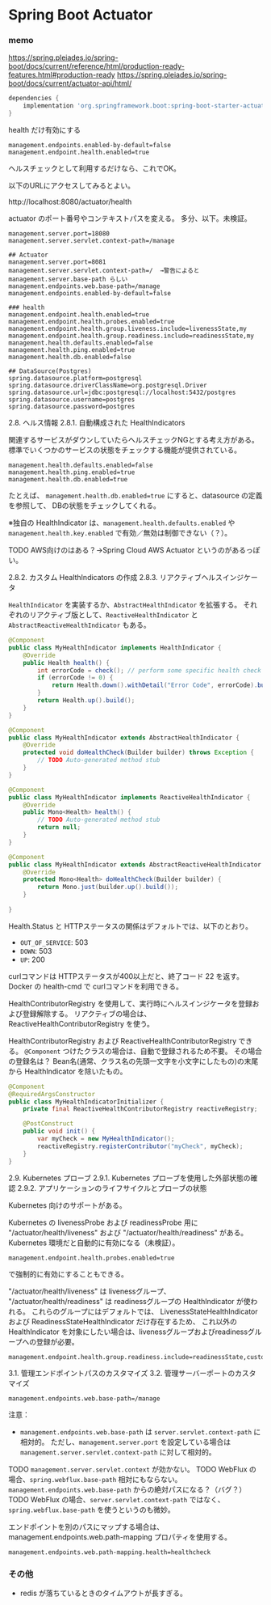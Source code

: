 Spring Boot Actuator
===

### memo

https://spring.pleiades.io/spring-boot/docs/current/reference/html/production-ready-features.html#production-ready
https://spring.pleiades.io/spring-boot/docs/current/actuator-api/html/

```groovy
dependencies {
    implementation 'org.springframework.boot:spring-boot-starter-actuator'
}
```

health だけ有効にする  
```
management.endpoints.enabled-by-default=false
management.endpoint.health.enabled=true
```

ヘルスチェックとして利用するだけなら、これでOK。

以下のURLにアクセスしてみるとよい。

http://localhost:8080/actuator/health


actuator のポート番号やコンテキストパスを変える。
多分、以下。未検証。
```
management.server.port=18080
management.server.servlet.context-path=/manage
```

```
## Actuator
management.server.port=8081
management.server.servlet.context-path=/  →警告によると management.server.base-path らしい
management.endpoints.web.base-path=/manage
management.endpoints.enabled-by-default=false

### health
management.endpoint.health.enabled=true
management.endpoint.health.probes.enabled=true
management.endpoint.health.group.liveness.include=livenessState,my
management.endpoint.health.group.readiness.include=readinessState,my
management.health.defaults.enabled=false
management.health.ping.enabled=true
management.health.db.enabled=false

## DataSource(Postgres)
spring.datasource.platform=postgresql
spring.datasource.driverClassName=org.postgresql.Driver
spring.datasource.url=jdbc:postgresql://localhost:5432/postgres
spring.datasource.username=postgres
spring.datasource.password=postgres
```


2.8. ヘルス情報
2.8.1. 自動構成された HealthIndicators

関連するサービスがダウンしていたらヘルスチェックNGとする考え方がある。
標準でいくつかのサービスの状態をチェックする機能が提供されている。

```
management.health.defaults.enabled=false
management.health.ping.enabled=true
management.health.db.enabled=true
```

たとえば、
`management.health.db.enabled=true` にすると、datasource の定義を参照して、
DBの状態をチェックしてくれる。

※独自の HealthIndicator は、`management.health.defaults.enabled` や`management.health.key.enabled` で有効／無効は制御できない（？）。

TODO AWS向けのはある？→Spring Cloud AWS Actuator というのがあるっぽい。


2.8.2. カスタム HealthIndicators の作成
2.8.3. リアクティブヘルスインジケータ

`HealthIndicator` を実装するか、`AbstractHealthIndicator` を拡張する。
それぞれのリアクティブ版として、`ReactiveHealthIndicator` と `AbstractReactiveHealthIndicator` もある。

```Java
@Component
public class MyHealthIndicator implements HealthIndicator {
    @Override
    public Health health() {
        int errorCode = check(); // perform some specific health check
        if (errorCode != 0) {
            return Health.down().withDetail("Error Code", errorCode).build();
        }
        return Health.up().build();
    }
}
```

```Java
@Component
public class MyHealthIndicator extends AbstractHealthIndicator {
    @Override
    protected void doHealthCheck(Builder builder) throws Exception {
        // TODO Auto-generated method stub
    }
}
```

```Java
@Component
public class MyHealthIndicator implements ReactiveHealthIndicator {
    @Override
    public Mono<Health> health() {
        // TODO Auto-generated method stub
        return null;
    }
}
```

```Java
@Component
public class MyHealthIndicator extends AbstractReactiveHealthIndicator {
    @Override
    protected Mono<Health> doHealthCheck(Builder builder) {
        return Mono.just(builder.up().build());
    }
   
}
```

Health.Status と HTTPステータスの関係はデフォルトでは、以下のとおり。

- `OUT_OF_SERVICE`: 503
- `DOWN`: 503
- `UP`: 200

curlコマンドは HTTPステータスが400以上だと、終了コード 22 を返す。
Docker の health-cmd で curlコマンドを利用できる。


HealthContributorRegistry を使用して、実行時にヘルスインジケータを登録および登録解除する。
リアクティブの場合は、ReactiveHealthContributorRegistry を使う。

HealthContributorRegistry および ReactiveHealthContributorRegistry できる。
`@Component` つけたクラスの場合は、自動で登録されるため不要。
その場合の登録名は？
Bean名(通常、クラス名の先頭一文字を小文字にしたもの)の末尾から HealthIndicator を除いたもの。

```Java
@Component
@RequiredArgsConstructor
public class MyHealthIndicatorInitializer {
    private final ReactiveHealthContributorRegistry reactiveRegistry;

    @PostConstruct
    public void init() {
        var myCheck = new MyHealthIndicator();
        reactiveRegistry.registerContributor("myCheck", myCheck);
    }
}
```



2.9. Kubernetes プローブ
2.9.1. Kubernetes プローブを使用した外部状態の確認
2.9.2. アプリケーションのライフサイクルとプローブの状態

Kubernetes 向けのサポートがある。

Kubernetes の livenessProbe および readinessProbe 用に
"/actuator/health/liveness" および "/actuator/health/readiness" がある。
Kubernetes 環境だと自動的に有効になる（未検証）。

```
management.endpoint.health.probes.enabled=true
```
で強制的に有効にすることもできる。


"/actuator/health/liveness" は livenessグループ、
"/actuator/health/readiness" は readinessグループの HealthIndicator が使われる。
これらのグループにはデフォルトでは、
LivenessStateHealthIndicator および ReadinessStateHealthIndicator だけ存在するため、
これ以外の HealthIndicator を対象にしたい場合は、livenessグループおよびreadinessグループへの登録が必要。

```
management.endpoint.health.group.readiness.include=readinessState,customCheck
```

3.1. 管理エンドポイントパスのカスタマイズ
3.2. 管理サーバーポートのカスタマイズ

```
management.endpoints.web.base-path=/manage
```

注意：
- `management.endpoints.web.base-path` は
  `server.servlet.context-path` に相対的。
  ただし、`management.server.port` を設定している場合は
  `management.server.servlet.context-path` に対して相対的。

TODO `management.server.servlet.context` が効かない。
TODO WebFlux の場合、`spring.webflux.base-path` 相対にもならない。`management.endpoints.web.base-path` からの絶対パスになる？（バグ？）
TODO WebFlux の場合、`server.servlet.context-path` ではなく、`spring.webflux.base-path` を使うというのも微妙。

エンドポイントを別のパスにマップする場合は、management.endpoints.web.path-mapping プロパティを使用する。

```
management.endpoints.web.path-mapping.health=healthcheck
```



### その他
- redis が落ちているときのタイムアウトが長すぎる。


